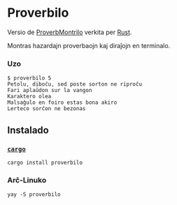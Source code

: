 # Proverbilo
Versio de [ProverbMontrilo](https://github.com/MJWootton/ProverbaroMontrilo) verkita per [Rust](https://www.rust-lang.org/).

Montras hazardajn proverbaojn kaj diraĵojn en terminalo.

### Uzo 
```
$ proverbilo 5
Petolu, diboĉu, sed poste sorton ne riproĉu
Fari aplaŭdon sur la vangon
Karaktero olea
Malsaĝulo en foiro estas bona akiro
Lerteco sorĉon ne bezonas
```

## Instalado
### [`cargo`](https://doc.rust-lang.org/cargo/)
`cargo install proverbilo`

### Arĉ-Linuko
`yay -S proverbilo`
